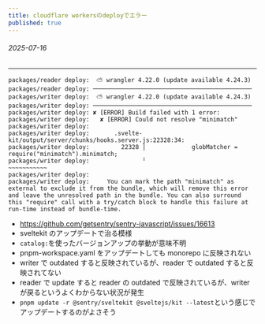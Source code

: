 ```yaml
---
title: cloudflare workersのdeployでエラー
published: true
---
```


###### 2025-07-16

---

```
packages/reader deploy:  ⛅️ wrangler 4.22.0 (update available 4.24.3)
packages/reader deploy: ─────────────────────────────────────────────
packages/writer deploy:  ⛅️ wrangler 4.22.0 (update available 4.24.3)
packages/writer deploy: ─────────────────────────────────────────────
packages/writer deploy: ✘ [ERROR] Build failed with 1 error:
packages/writer deploy:   ✘ [ERROR] Could not resolve "minimatch"
packages/writer deploy:
packages/writer deploy:       .svelte-kit/output/server/chunks/hooks.server.js:22328:34:
packages/writer deploy:         22328 │             globMatcher = require("minimatch").minimatch;
packages/writer deploy:               ╵                                   ~~~~~~~~~~~
packages/writer deploy:
packages/writer deploy:     You can mark the path "minimatch" as external to exclude it from the bundle, which will remove this error and leave the unresolved path in the bundle. You can also surround this "require" call with a try/catch block to handle this failure at run-time instead of bundle-time.
```

- https://github.com/getsentry/sentry-javascript/issues/16613
- sveltekit のアップデートで治る模様
- `catalog:`を使ったバージョンアップの挙動が意味不明
- pnpm-workspace.yaml をアップデートしても monorepo に反映されない
- writer で outdated すると反映されているが、reader で outdated すると反映されてない
- reader で update すると reader の outdated で反映されているが、writer が戻るというよくわからない状況が発生
- `pnpm update -r @sentry/sveltekit @sveltejs/kit --latest`という感じでアップデートするのがよさそう
